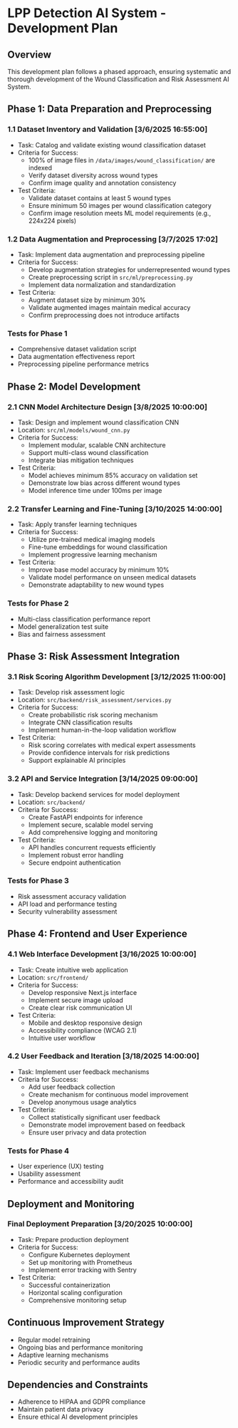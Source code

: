 # LPP Detection AI System - Development Plan

## Overview

This development plan follows a phased approach, ensuring systematic and thorough development of the Wound Classification and Risk Assessment AI System.

## Phase 1: Data Preparation and Preprocessing

### 1.1 Dataset Inventory and Validation [3/6/2025 16:55:00]

- Task: Catalog and validate existing wound classification dataset
- Criteria for Success:
  * 100% of image files in `/data/images/wound_classification/` are indexed
  * Verify dataset diversity across wound types
  * Confirm image quality and annotation consistency
- Test Criteria:
  - Validate dataset contains at least 5 wound types
  - Ensure minimum 50 images per wound classification category
  - Confirm image resolution meets ML model requirements (e.g., 224x224 pixels)

### 1.2 Data Augmentation and Preprocessing [3/7/2025 17:02]

- Task: Implement data augmentation and preprocessing pipeline
- Criteria for Success:
  * Develop augmentation strategies for underrepresented wound types
  * Create preprocessing script in `src/ml/preprocessing.py`
  * Implement data normalization and standardization
- Test Criteria:
  - Augment dataset size by minimum 30%
  - Validate augmented images maintain medical accuracy
  - Confirm preprocessing does not introduce artifacts

### Tests for Phase 1

- Comprehensive dataset validation script
- Data augmentation effectiveness report
- Preprocessing pipeline performance metrics

## Phase 2: Model Development

### 2.1 CNN Model Architecture Design [3/8/2025 10:00:00]

- Task: Design and implement wound classification CNN
- Location: `src/ml/models/wound_cnn.py`
- Criteria for Success:
  * Implement modular, scalable CNN architecture
  * Support multi-class wound classification
  * Integrate bias mitigation techniques
- Test Criteria:
  - Model achieves minimum 85% accuracy on validation set
  - Demonstrate low bias across different wound types
  - Model inference time under 100ms per image

### 2.2 Transfer Learning and Fine-Tuning [3/10/2025 14:00:00]

- Task: Apply transfer learning techniques
- Criteria for Success:
  * Utilize pre-trained medical imaging models
  * Fine-tune embeddings for wound classification
  * Implement progressive learning mechanism
- Test Criteria:
  - Improve base model accuracy by minimum 10%
  - Validate model performance on unseen medical datasets
  - Demonstrate adaptability to new wound types

### Tests for Phase 2

- Multi-class classification performance report
- Model generalization test suite
- Bias and fairness assessment

## Phase 3: Risk Assessment Integration

### 3.1 Risk Scoring Algorithm Development [3/12/2025 11:00:00]

- Task: Develop risk assessment logic
- Location: `src/backend/risk_assessment/services.py`
- Criteria for Success:
  * Create probabilistic risk scoring mechanism
  * Integrate CNN classification results
  * Implement human-in-the-loop validation workflow
- Test Criteria:
  - Risk scoring correlates with medical expert assessments
  - Provide confidence intervals for risk predictions
  - Support explainable AI principles

### 3.2 API and Service Integration [3/14/2025 09:00:00]

- Task: Develop backend services for model deployment
- Location: `src/backend/`
- Criteria for Success:
  * Create FastAPI endpoints for inference
  * Implement secure, scalable model serving
  * Add comprehensive logging and monitoring
- Test Criteria:
  - API handles concurrent requests efficiently
  - Implement robust error handling
  - Secure endpoint authentication

### Tests for Phase 3

- Risk assessment accuracy validation
- API load and performance testing
- Security vulnerability assessment

## Phase 4: Frontend and User Experience

### 4.1 Web Interface Development [3/16/2025 10:00:00]

- Task: Create intuitive web application
- Location: `src/frontend/`
- Criteria for Success:
  * Develop responsive Next.js interface
  * Implement secure image upload
  * Create clear risk communication UI
- Test Criteria:
  - Mobile and desktop responsive design
  - Accessibility compliance (WCAG 2.1)
  - Intuitive user workflow

### 4.2 User Feedback and Iteration [3/18/2025 14:00:00]

- Task: Implement user feedback mechanisms
- Criteria for Success:
  * Add user feedback collection
  * Create mechanism for continuous model improvement
  * Develop anonymous usage analytics
- Test Criteria:
  - Collect statistically significant user feedback
  - Demonstrate model improvement based on feedback
  - Ensure user privacy and data protection

### Tests for Phase 4

- User experience (UX) testing
- Usability assessment
- Performance and accessibility audit

## Deployment and Monitoring

### Final Deployment Preparation [3/20/2025 10:00:00]

- Task: Prepare production deployment
- Criteria for Success:
  * Configure Kubernetes deployment
  * Set up monitoring with Prometheus
  * Implement error tracking with Sentry
- Test Criteria:
  - Successful containerization
  - Horizontal scaling configuration
  - Comprehensive monitoring setup

## Continuous Improvement Strategy

- Regular model retraining
- Ongoing bias and performance monitoring
- Adaptive learning mechanisms
- Periodic security and performance audits

## Dependencies and Constraints

- Adherence to HIPAA and GDPR compliance
- Maintain patient data privacy
- Ensure ethical AI development principles
